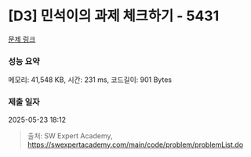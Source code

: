 # [D3] 민석이의 과제 체크하기 - 5431 

[문제 링크](https://swexpertacademy.com/main/code/problem/problemDetail.do?contestProbId=AWVl3rWKDBYDFAXm) 

### 성능 요약

메모리: 41,548 KB, 시간: 231 ms, 코드길이: 901 Bytes

### 제출 일자

2025-05-23 18:12



> 출처: SW Expert Academy, https://swexpertacademy.com/main/code/problem/problemList.do